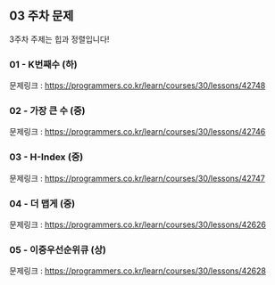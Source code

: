 ## 03 주차 문제

3주차 주제는 힙과 정렬입니다!

### 01 - K번째수 (하)

문제링크 : https://programmers.co.kr/learn/courses/30/lessons/42748

### 02 - 가장 큰 수 (중)

문제링크 : https://programmers.co.kr/learn/courses/30/lessons/42746

### 03 - H-Index (중)

문제링크 : https://programmers.co.kr/learn/courses/30/lessons/42747

### 04 - 더 맵게 (중)

문제링크 : https://programmers.co.kr/learn/courses/30/lessons/42626

### 05 - 이중우선순위큐 (상)

문제링크 : https://programmers.co.kr/learn/courses/30/lessons/42628
